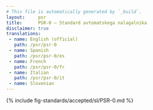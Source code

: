 ```yaml
---
# This file is automatically generated by `_build`.
layout:     psr
title:      PSR-0 — Standard avtomatskega nalagalnika
disclaimer: true
translations:
 - name: English (official)
   path: /psr/psr-0
 - name: Spanish
   path: /psr/psr-0/es
 - name: French
   path: /psr/psr-0/fr
 - name: Italian
   path: /psr/psr-0/it
 - name: Slovenian
---
```

{% include fig-standards/accepted/sl/PSR-0.md %}
